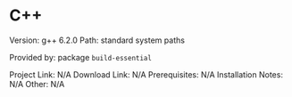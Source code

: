 C++
===

Version: g++ 6.2.0
Path: standard system paths

Provided by: package `build-essential`

Project Link: N/A
Download Link: N/A
Prerequisites: N/A
Installation Notes: N/A
Other: N/A
